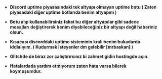 - **Discord uptime piyasasındaki tek altyapı olmayan uptime botu ( Zaten piyasadaki diğer uptime botlarıda benim altyapım )**

- **Botu alıp kullanabilirsiniz fakat bu diğer altyapılar gibi sadece mesajları değiştirerek benim diyebileceğiniz bir altyapı değil haberiniz olsun.**

- **Kısacası discorddaki uptime sisteminin kralı benim bukadarda iddialıyım. ( Kudurmak isteyenler dm gelebilir [mrbaskan] )**

- **Glitchde de biraz zor çalıştırırsınız bi zahmet gidin hostingde açın.**

- **Hatalardada yardım etmiyorum zaten hata varsa bilerek koymuşumdur.**
